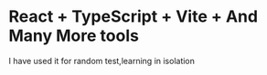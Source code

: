 # React + TypeScript + Vite + And Many More tools

I have used it for random test,learning in isolation
